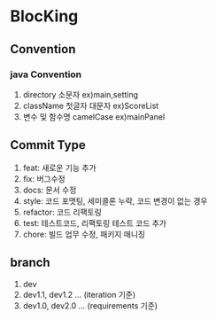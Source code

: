 # BlocKing

## Convention

### java Convention
1. directory 소문자 ex)main,setting
2. className 첫글자 대문자 ex)ScoreList
3. 변수 및 함수명 camelCase ex)mainPanel

## Commit Type
1. feat: 새로운 기능 추가
2. fix: 버그수정
3. docs: 문서 수정
4. style: 코드 포맷팅, 세미콜론 누락, 코드 변경이 없는 경우
5. refactor: 코드 리팩토링
6. test: 테스트코드, 리팩토링 테스트 코드 추가
7. chore: 빌드 업무 수정, 패키지 매니징 

## branch
1. dev
2. dev1.1, dev1.2 ... (iteration 기준)
3. dev1.0, dev2.0 ... (requirements 기준)
